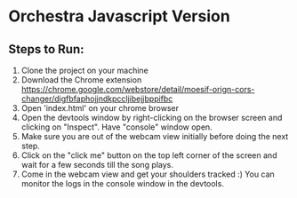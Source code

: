 # Orchestra Javascript Version

## Steps to Run:

1. Clone the project on your machine
2. Download the Chrome extension https://chrome.google.com/webstore/detail/moesif-orign-cors-changer/digfbfaphojjndkpccljibejjbppifbc
3. Open 'index.html' on your chrome browser
4. Open the devtools window by right-clicking on the browser screen and clicking on "Inspect". Have "console" window open.
5. Make sure you are out of the webcam view initially before doing the next step.
6. Click on the "click me" button on the top left corner of the screen and wait for a few seconds till the song plays.
7. Come in the webcam view and get your shoulders tracked :) You can monitor the logs in the console window in the devtools.
